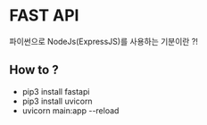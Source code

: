 # FAST API

파이썬으로 NodeJs(ExpressJS)를 사용하는 기분이란 ?!

## How to ?
- pip3 install fastapi
- pip3 install uvicorn
- uvicorn main:app --reload
